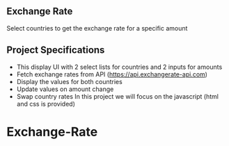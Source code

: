 ## Exchange Rate

Select countries to get the exchange rate for a specific amount

## Project Specifications

- This display UI with 2 select lists for countries and 2 inputs for amounts 
- Fetch exchange rates from API (https://api.exchangerate-api.com)
- Display the values for both countries
- Update values on amount change
- Swap country rates
In this project we will focus on the javascript (html and css is provided)
# Exchange-Rate
